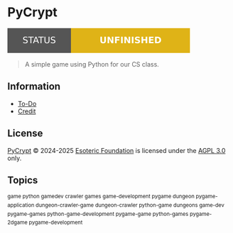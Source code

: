 # PyCrypt

[![Project status: unfinished][status]][root]

> A simple game using Python for our CS class.

## Information

- [To-Do][to-do]
- [Credit][credit]

## License

[PyCrypt][root] &copy; 2024-2025 [Esoteric Foundation][author-homepage] is licensed under the [AGPL 3.0][license] only.

## Topics

<sup>game python gamedev crawler games game-development pygame dungeon pygame-application dungeon-crawler-game dungeon-crawler python-game dungeons game-dev pygame-games python-game-development pygame-game python-games pygame-2dgame pygame-development</sup>

<!-- Link aliases -->

[root]: /
[status]: ../assets/images/badges/status.svg

<!-- Websites -->

[author-homepage]: https://esoteric.foundation

<!-- Files -->

[to-do]: ./TODO.md
[credit]: ./CREDIT.md
[license]: ../LICENSE
